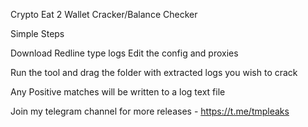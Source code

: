 Crypto Eat 2 Wallet Cracker/Balance Checker



Simple Steps

Download Redline type logs
Edit the config and proxies 

Run the tool and drag the folder with extracted logs you wish to crack

Any Positive matches will be written to a log text file 

Join my telegram channel for more releases - https://t.me/tmpleaks
